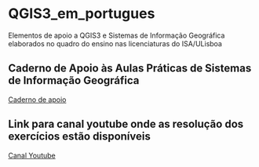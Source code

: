 # QGIS3_em_portugues
Elementos de apoio a QGIS3 e Sistemas de Informação Geográfica elaborados no quadro do ensino nas licenciaturas do ISA/ULisboa

## Caderno de Apoio às Aulas Práticas de Sistemas de Informação Geográfica

[Caderno de apoio](https://github.com/manuelcampagnolo/QGIS3_em_portugues/blob/main/Caderno-aulas-praticas-qgis3_SIG.pdf)

## Link para canal youtube onde as resolução dos exercícios estão disponíveis

[Canal Youtube](https://www.youtube.com/channel/UCUCqRyuduyzHxYYY_g_m-kw)
